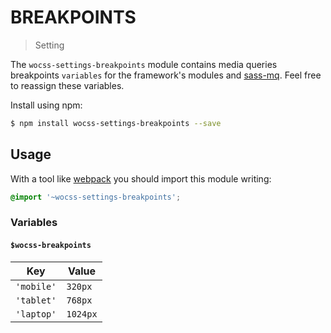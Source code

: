 # BREAKPOINTS

> Setting

The `wocss-settings-breakpoints` module contains media queries breakpoints `variables` for the framework's modules and [sass-mq](https://github.com/sass-mq/sass-mq). Feel free to reassign these variables.

Install using npm:

```sh
$ npm install wocss-settings-breakpoints --save
```

## Usage

With a tool like [webpack](https://webpack.github.io/) you should import this module writing:

```scss
@import '~wocss-settings-breakpoints';
```

### Variables

#### `$wocss-breakpoints`

| Key | Value |
|---------------|-------|
| `'mobile'` | `320px` |
| `'tablet'` | `768px` |
| `'laptop'` | `1024px` |
